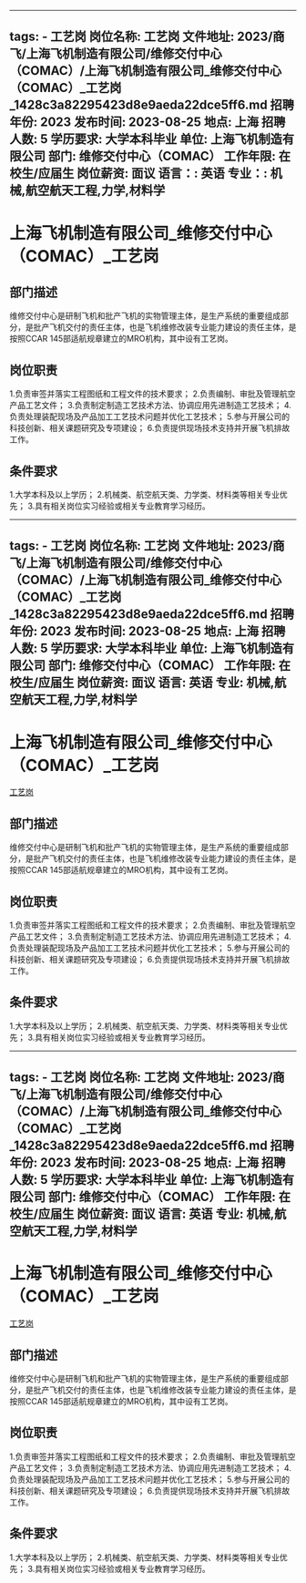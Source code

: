 
---
tags:
    - 工艺岗
岗位名称: 工艺岗
文件地址: 2023/商飞/上海飞机制造有限公司/维修交付中心（COMAC）/上海飞机制造有限公司_维修交付中心（COMAC）_工艺岗_1428c3a82295423d8e9aeda22dce5ff6.md
招聘年份: 2023
发布时间: 2023-08-25
地点: 上海
招聘人数: 5
学历要求: 大学本科毕业
单位: 上海飞机制造有限公司
部门: 维修交付中心（COMAC）
工作年限: 在校生/应届生
岗位薪资: 面议
语言：: 英语
专业：: 机械,航空航天工程,力学,材料学
---

# 上海飞机制造有限公司_维修交付中心（COMAC）_工艺岗

## 部门描述

维修交付中心是研制飞机和批产飞机的实物管理主体，是生产系统的重要组成部分，是批产飞机交付的责任主体，也是飞机维修改装专业能力建设的责任主体，是按照CCAR 145部适航规章建立的MRO机构，其中设有工艺岗。

## 岗位职责

1.负责审签并落实工程图纸和工程文件的技术要求；
 2.负责编制、审批及管理航空产品工艺文件；
 3.负责制定制造工艺技术方法、协调应用先进制造工艺技术；
 4.负责处理装配现场及产品加工工艺技术问题并优化工艺技术；
 5.参与开展公司的科技创新、相关课题研究及专项建设；
 6.负责提供现场技术支持并开展飞机排故工作。

 ## 条件要求

1.大学本科及以上学历；
 2.机械类、航空航天类、力学类、材料类等相关专业优先；
 3.具有相关岗位实习经验或相关专业教育学习经历。

---
tags:
    - 工艺岗
岗位名称: 工艺岗
文件地址: 2023/商飞/上海飞机制造有限公司/维修交付中心（COMAC）/上海飞机制造有限公司_维修交付中心（COMAC）_工艺岗_1428c3a82295423d8e9aeda22dce5ff6.md
招聘年份: 2023
发布时间: 2023-08-25
地点: 上海
招聘人数: 5
学历要求: 大学本科毕业
单位: 上海飞机制造有限公司
部门: 维修交付中心（COMAC）
工作年限: 在校生/应届生
岗位薪资: 面议
语言: 英语
专业: 机械,航空航天工程,力学,材料学
---

# 上海飞机制造有限公司_维修交付中心（COMAC）_工艺岗

[工艺岗](http://zhaopin.comac.cc/zp/ct/out/position/positionDetail?planid=1428c3a82295423d8e9aeda22dce5ff6)

## 部门描述

维修交付中心是研制飞机和批产飞机的实物管理主体，是生产系统的重要组成部分，是批产飞机交付的责任主体，也是飞机维修改装专业能力建设的责任主体，是按照CCAR 145部适航规章建立的MRO机构，其中设有工艺岗。

## 岗位职责

1.负责审签并落实工程图纸和工程文件的技术要求；
 2.负责编制、审批及管理航空产品工艺文件；
 3.负责制定制造工艺技术方法、协调应用先进制造工艺技术；
 4.负责处理装配现场及产品加工工艺技术问题并优化工艺技术；
 5.参与开展公司的科技创新、相关课题研究及专项建设；
 6.负责提供现场技术支持并开展飞机排故工作。

 ## 条件要求

1.大学本科及以上学历；
 2.机械类、航空航天类、力学类、材料类等相关专业优先；
 3.具有相关岗位实习经验或相关专业教育学习经历。

---
tags:
    - 工艺岗
岗位名称: 工艺岗
文件地址: 2023/商飞/上海飞机制造有限公司/维修交付中心（COMAC）/上海飞机制造有限公司_维修交付中心（COMAC）_工艺岗_1428c3a82295423d8e9aeda22dce5ff6.md
招聘年份: 2023
发布时间: 2023-08-25
地点: 上海
招聘人数: 5
学历要求: 大学本科毕业
单位: 上海飞机制造有限公司
部门: 维修交付中心（COMAC）
工作年限: 在校生/应届生
岗位薪资: 面议
语言: 英语
专业: 机械,航空航天工程,力学,材料学
---

# 上海飞机制造有限公司_维修交付中心（COMAC）_工艺岗

[工艺岗](http://zhaopin.comac.cc/zp/ct/out/position/positionDetail?planid=1428c3a82295423d8e9aeda22dce5ff6)


## 部门描述

维修交付中心是研制飞机和批产飞机的实物管理主体，是生产系统的重要组成部分，是批产飞机交付的责任主体，也是飞机维修改装专业能力建设的责任主体，是按照CCAR 145部适航规章建立的MRO机构，其中设有工艺岗。

## 岗位职责

1.负责审签并落实工程图纸和工程文件的技术要求；
 2.负责编制、审批及管理航空产品工艺文件；
 3.负责制定制造工艺技术方法、协调应用先进制造工艺技术；
 4.负责处理装配现场及产品加工工艺技术问题并优化工艺技术；
 5.参与开展公司的科技创新、相关课题研究及专项建设；
 6.负责提供现场技术支持并开展飞机排故工作。

 ## 条件要求

1.大学本科及以上学历；
 2.机械类、航空航天类、力学类、材料类等相关专业优先；
 3.具有相关岗位实习经验或相关专业教育学习经历。
